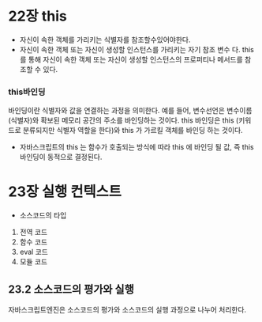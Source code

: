# 22장 this

- 자신이 속한 객체를 가리키는 식별자를 참조할수있어야한다.
- 자신이 속한 객체 또는 자신이 생성할 인스턴스를 가리키는 자기 참조 변수 다. this 를 통해 자신이 속한 객체 또는 자신이 생성할 인스턴스의 프로퍼티나 메서드를 참조할 수 있다.

### this바인딩

바인딩이란 식별자와 값을 연결하는 과정을 의미한다. 예를 들어, 변수선언은 변수이름(식별자)와 확보된 메모리 공간의 주소를 바인딩하는 것이다. this 바인딩은 this (키워드로 분류되지만 식별자 역할을 한다)와 this 가 가르킬 객체를 바인딩 하는 것이다.

- 자바스크립트의 this 는 함수가 호출되는 방식에 따라 this 에 바인딩 될 값, 즉 this 바인딩이 동적으로 결정된다.


# 23장 실행 컨텍스트

- 소스코드의 타입
1. 전역 코드
2. 함수 코드
3. eval 코드
4. 모듈 코드 

## 23.2 소스코드의 평가와 실행

자바스크립트엔진은 소스코드의 평가와 소스코드의 실행 과정으로 나누어 처리한다.